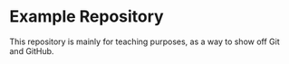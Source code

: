 # Example Repository

This repository is mainly for teaching purposes, as a way to show off Git and GitHub.
